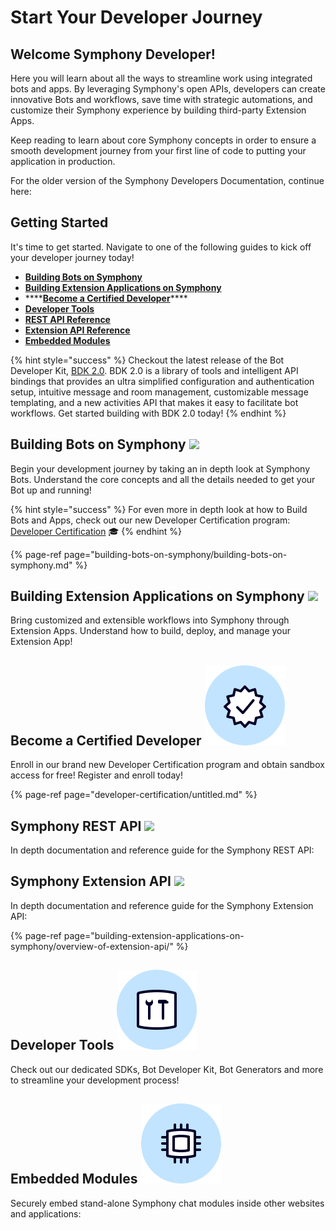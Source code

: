 # Start Your Developer Journey

## **Welcome Symphony Developer!**

Here you will learn about all the ways to streamline work using integrated bots and apps. By leveraging Symphony's open APIs, developers can create innovative Bots and workflows, save time with strategic automations, and customize their Symphony experience by building third-party Extension Apps.

Keep reading to learn about core Symphony concepts in order to ensure a smooth development journey from your first line of code to putting your application in production.

For the older version of the Symphony Developers Documentation, continue here:

## Getting Started

It's time to get started. Navigate to one of the following guides to kick off your developer journey today!

* [**Building Bots on Symphony**](./#building-bots-on-symphony)
* [**Building Extension Applications on Symphony**](./#building-extension-applications-on-symphony)
* \*\*\*\*[**Become a Certified Developer**](developer-certification/untitled.md)\*\*\*\*
* [**Developer Tools**](./#developer-tools)
* [**REST API Reference**](./#symphony-rest-api)
* [**Extension API Reference**](./#symphony-extension-api)
* [**Embedded Modules**](./#embedded-modules)

{% hint style="success" %}
Checkout the latest release of the Bot Developer Kit, [BDK 2.0](developer-tools/developer-tools/bdk-2.0/). BDK 2.0 is a library of tools and intelligent API bindings that provides an ultra simplified configuration and authentication setup, intuitive message and room management, customizable message templating, and a new activities API that makes it easy to facilitate bot workflows. Get started building with BDK 2.0 today!
{% endhint %}

## Building Bots on Symphony ![](.gitbook/assets/bot-large.png)

Begin your development journey by taking an in depth look at Symphony Bots. Understand the core concepts and all the details needed to get your Bot up and running!

{% hint style="success" %}
For even more in depth look at how to Build Bots and Apps, check out our new Developer Certification program: [Developer Certification](developer-certification/untitled.md) 🎓
{% endhint %}

{% page-ref page="building-bots-on-symphony/building-bots-on-symphony.md" %}

## Building Extension Applications on Symphony ![](.gitbook/assets/extension-app-large.png)

Bring customized and extensible workflows into Symphony through Extension Apps. Understand how to build, deploy, and manage your Extension App!

## Become a Certified Developer ![](.gitbook/assets/certified-developer%20%281%29.png) 

Enroll in our brand new Developer Certification program and obtain sandbox access for free! Register and enroll today!

{% page-ref page="developer-certification/untitled.md" %}

## Symphony REST API ![](.gitbook/assets/symphony-api-large.png)

In depth documentation and reference guide for the Symphony REST API:

## Symphony Extension API ![](.gitbook/assets/extension-app-large.png)

In depth documentation and reference guide for the Symphony Extension API:

{% page-ref page="building-extension-applications-on-symphony/overview-of-extension-api/" %}

## Developer Tools ![](.gitbook/assets/developer-tools.png) 

Check out our dedicated SDKs, Bot Developer Kit, Bot Generators and more to streamline your development process!

## Embedded Modules ![](.gitbook/assets/embedded-modules.png) 

Securely embed stand-alone Symphony chat modules inside other websites and applications:

